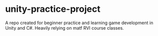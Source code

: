 # unity-practice-project

A repo created for beginner practice and learning game development in Unity and C#. Heavily relying on matf RVI course classes.
